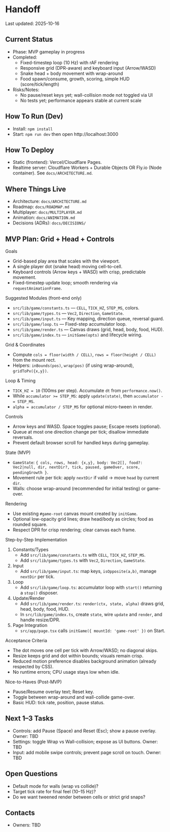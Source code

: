 # Handoff

Last updated: 2025-10-16

## Current Status
- Phase: MVP gameplay in progress
- Completed:
  - Fixed-timestep loop (10 Hz) with rAF rendering
  - Responsive grid (DPR-aware) and keyboard input (Arrow/WASD)
  - Snake head + body movement with wrap-around
  - Food spawn/consume, growth, scoring, simple HUD (score/tick/length)
- Risks/Notes:
  - No pause/reset keys yet; wall-collision mode not toggled via UI
  - No tests yet; performance appears stable at current scale

## How To Run (Dev)
- Install: `npm install`
- Start: `npm run dev` then open http://localhost:3000

## How To Deploy
- Static (frontend): Vercel/Cloudflare Pages.
- Realtime server: Cloudflare Workers + Durable Objects OR Fly.io (Node container). See `docs/ARCHITECTURE.md`.

## Where Things Live
- Architecture: `docs/ARCHITECTURE.md`
- Roadmap: `docs/ROADMAP.md`
- Multiplayer: `docs/MULTIPLAYER.md`
- Animation: `docs/ANIMATION.md`
- Decisions (ADRs): `docs/DECISIONS/`

## MVP Plan: Grid + Head + Controls

Goals
- Grid-based play area that scales with the viewport.
- A single player dot (snake head) moving cell-to-cell.
- Keyboard controls (Arrow keys + WASD) with crisp, predictable movement.
- Fixed-timestep update loop; smooth rendering via `requestAnimationFrame`.

Suggested Modules (front-end only)
- `src/lib/game/constants.ts` — `CELL`, `TICK_HZ`, `STEP_MS`, colors.
- `src/lib/game/types.ts` — `Vec2`, `Direction`, `GameState`.
- `src/lib/game/input.ts` — Key mapping, direction queue, reversal guard.
- `src/lib/game/loop.ts` — Fixed-step accumulator loop.
- `src/lib/game/render.ts` — Canvas draws (grid, head, body, food, HUD).
- `src/lib/game/index.ts` — `initGame(opts)` and lifecycle wiring.

Grid & Coordinates
- Compute `cols = floor(width / CELL)`, `rows = floor(height / CELL)` from the mount rect.
- Helpers: `inBounds(pos)`, `wrap(pos)` (if using wrap-around), `gridToPx({x,y})`.

Loop & Timing
- `TICK_HZ = 10` (100ms per step). Accumulate `dt` from `performance.now()`.
- While `accumulator >= STEP_MS`: apply `update(state)`, then `accumulator -= STEP_MS`.
- `alpha = accumulator / STEP_MS` for optional micro-tween in render.

Controls
- Arrow keys and WASD. Space toggles pause; Escape resets (optional).
- Queue at most one direction change per tick; disallow immediate reversals.
- Prevent default browser scroll for handled keys during gameplay.

State (MVP)
- `GameState`: `{ cols, rows, head: {x,y}, body: Vec2[], food?: Vec2|null, dir, nextDir?, tick, paused, gameOver, score, pendingGrowth }`.
- Movement rule per tick: apply `nextDir` if valid → move `head` by current `dir`.
- Walls: choose wrap-around (recommended for initial testing) or game-over.

Rendering
- Use existing `#game-root` canvas mount created by `initGame`.
- Optional low-opacity grid lines; draw head/body as circles; food as rounded square.
- Respect DPR for crisp rendering; clear canvas each frame.

Step-by-Step Implementation
1) Constants/Types
   - Add `src/lib/game/constants.ts` with `CELL`, `TICK_HZ`, `STEP_MS`.
   - Add `src/lib/game/types.ts` with `Vec2`, `Direction`, `GameState`.
2) Input
   - Add `src/lib/game/input.ts`: map keys, `isOpposite(a,b)`, manage `nextDir` per tick.
3) Loop
   - Add `src/lib/game/loop.ts`: accumulator loop with `start()` returning a `stop()` disposer.
4) Update/Render
   - Add `src/lib/game/render.ts`: `render(ctx, state, alpha)` draws grid, head, body, food, HUD.
   - In `src/lib/game/index.ts`, create `state`, wire `update` and `render`, and handle resize/DPR.
5) Page Integration
   - `src/app/page.tsx` calls `initGame({ mountId: 'game-root' })` on Start.

Acceptance Criteria
- The dot moves one cell per tick with Arrow/WASD; no diagonal skips.
- Resize keeps grid and dot within bounds; visuals remain crisp.
- Reduced motion preference disables background animation (already respected by CSS).
- No runtime errors; CPU usage stays low when idle.

Nice-to-Haves (Post-MVP)
- Pause/Resume overlay text; Reset key.
- Toggle between wrap-around and wall-collide game-over.
- Basic HUD: tick rate, position, pause status.

## Next 1–3 Tasks
- Controls: add Pause (Space) and Reset (Esc); show a pause overlay. Owner: TBD
- Settings: toggle Wrap vs Wall-collision; expose as UI buttons. Owner: TBD
- Input: add mobile swipe controls; prevent page scroll on touch. Owner: TBD

## Open Questions
- Default mode for walls (wrap vs collide)?
- Target tick rate for final feel (10–15 Hz)?
- Do we want tweened render between cells or strict grid snaps?

## Contacts
- Owners: TBD

